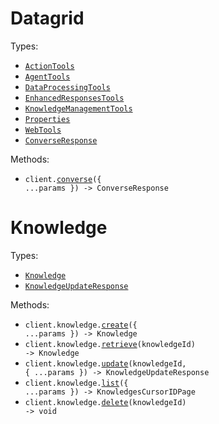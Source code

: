 # Datagrid

Types:

- <code><a href="./src/resources/top-level.ts">ActionTools</a></code>
- <code><a href="./src/resources/top-level.ts">AgentTools</a></code>
- <code><a href="./src/resources/top-level.ts">DataProcessingTools</a></code>
- <code><a href="./src/resources/top-level.ts">EnhancedResponsesTools</a></code>
- <code><a href="./src/resources/top-level.ts">KnowledgeManagementTools</a></code>
- <code><a href="./src/resources/top-level.ts">Properties</a></code>
- <code><a href="./src/resources/top-level.ts">WebTools</a></code>
- <code><a href="./src/resources/top-level.ts">ConverseResponse</a></code>

Methods:

- <code title="post /converse">client.<a href="./src/index.ts">converse</a>({ ...params }) -> ConverseResponse</code>

# Knowledge

Types:

- <code><a href="./src/resources/knowledge.ts">Knowledge</a></code>
- <code><a href="./src/resources/knowledge.ts">KnowledgeUpdateResponse</a></code>

Methods:

- <code title="post /knowledge">client.knowledge.<a href="./src/resources/knowledge.ts">create</a>({ ...params }) -> Knowledge</code>
- <code title="get /knowledge/{knowledge_id}">client.knowledge.<a href="./src/resources/knowledge.ts">retrieve</a>(knowledgeId) -> Knowledge</code>
- <code title="patch /knowledge/{knowledge_id}">client.knowledge.<a href="./src/resources/knowledge.ts">update</a>(knowledgeId, { ...params }) -> KnowledgeUpdateResponse</code>
- <code title="get /knowledge">client.knowledge.<a href="./src/resources/knowledge.ts">list</a>({ ...params }) -> KnowledgesCursorIDPage</code>
- <code title="delete /knowledge/{knowledge_id}">client.knowledge.<a href="./src/resources/knowledge.ts">delete</a>(knowledgeId) -> void</code>
